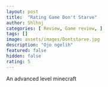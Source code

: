 ```yaml
---
layout: post
title:  "Rating Game Don't Starve"
author: Shlhnj
categories: [ Review, Game review, ]
tags: []
image: assets/images/Dontstarve.jpg
description: "Ojo ngelih"
featured: false
hidden: false
rating: 5
---
```


An advanced level minecraft
